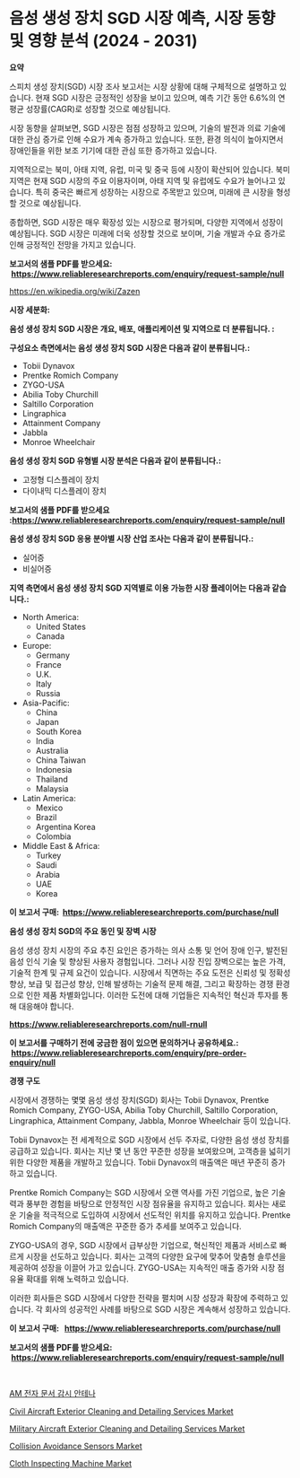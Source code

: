 <p><h1>음성 생성 장치 SGD 시장 예측, 시장 동향 및 영향 분석 (2024 - 2031)</h1></p><p><strong>요약</strong></p>
<p><p>스피치 생성 장치(SGD) 시장 조사 보고서는 시장 상황에 대해 구체적으로 설명하고 있습니다. 현재 SGD 시장은 긍정적인 성장을 보이고 있으며, 예측 기간 동안 6.6%의 연평균 성장률(CAGR)로 성장할 것으로 예상됩니다.</p><p>시장 동향을 살펴보면, SGD 시장은 점점 성장하고 있으며, 기술의 발전과 의료 기술에 대한 관심 증가로 인해 수요가 계속 증가하고 있습니다. 또한, 환경 의식이 높아지면서 장애인들을 위한 보조 기기에 대한 관심 또한 증가하고 있습니다.</p><p>지역적으로는 북미, 아태 지역, 유럽, 미국 및 중국 등에 시장이 확산되어 있습니다. 북미 지역은 현재 SGD 시장의 주요 이용자이며, 아태 지역 및 유럽에도 수요가 늘어나고 있습니다. 특히 중국은 빠르게 성장하는 시장으로 주목받고 있으며, 미래에 큰 시장을 형성할 것으로 예상됩니다.</p><p>종합하면, SGD 시장은 매우 확장성 있는 시장으로 평가되며, 다양한 지역에서 성장이 예상됩니다. SGD 시장은 미래에 더욱 성장할 것으로 보이며, 기술 개발과 수요 증가로 인해 긍정적인 전망을 가지고 있습니다.</p></p>
<p><strong>보고서의 샘플 PDF를 받으세요: &nbsp;<a href="https://www.reliableresearchreports.com/enquiry/request-sample/null">https://www.reliableresearchreports.com/enquiry/request-sample/null</a></strong></p>
<p><a href="https://en.wikipedia.org/wiki/Zazen">https://en.wikipedia.org/wiki/Zazen</a></p>
<p><strong>시장 세분화:</strong></p>
<p><strong> 음성 생성 장치 SGD 시장은 개요, 배포, 애플리케이션 및 지역으로 더 분류됩니다. :</strong></p>
<p><strong>구성요소 측면에서는 음성 생성 장치 SGD 시장은 다음과 같이 분류됩니다.:</strong></p>
<p><ul><li>Tobii Dynavox</li><li>Prentke Romich Company</li><li>ZYGO-USA</li><li>Abilia Toby Churchill</li><li>Saltillo Corporation</li><li>Lingraphica</li><li>Attainment Company</li><li>Jabbla</li><li>Monroe Wheelchair</li></ul></p>
<p><strong> 음성 생성 장치 SGD 유형별 시장 분석은 다음과 같이 분류됩니다.:</strong></p>
<p><ul><li>고정형 디스플레이 장치</li><li>다이내믹 디스플레이 장치</li></ul></p>
<p><strong>보고서의 샘플 PDF를 받으세요 :<a href="https://www.reliableresearchreports.com/enquiry/request-sample/null">https://www.reliableresearchreports.com/enquiry/request-sample/null</a></strong></p>
<p><strong> 음성 생성 장치 SGD 응용 분야별 시장 산업 조사는 다음과 같이 분류됩니다.:</strong></p>
<p><ul><li>실어증</li><li>비실어증</li></ul></p>
<p><strong>지역 측면에서 음성 생성 장치 SGD 지역별로 이용 가능한 시장 플레이어는 다음과 같습니다.:</strong></p>
<p><ul>
    <li>
        North America:
        <ul>
            <li>United States</li>
            <li>Canada</li>
        </ul>
    </li>
    <li>
        Europe:
        <ul>
            <li>Germany</li>
            <li>France</li>
            <li>U.K.</li>
            <li>Italy</li>
            <li>Russia</li>
        </ul>
    </li>
    <li>
        Asia-Pacific:
        <ul>
            <li>China</li>
            <li>Japan</li>
            <li>South Korea</li>
            <li>India</li>
            <li>Australia</li>
            <li>China Taiwan</li>
            <li>Indonesia</li>
            <li>Thailand</li>
            <li>Malaysia</li>
        </ul>
    </li>
    <li>
        Latin America:
        <ul>
            <li>Mexico</li>
            <li>Brazil</li>
            <li>Argentina Korea</li>
            <li>Colombia</li>
        </ul>
    </li>
    <li>
        Middle East & Africa:
        <ul>
            <li>Turkey</li>
            <li>Saudi</li>
            <li>Arabia</li>
            <li>UAE</li>
            <li>Korea</li>
        </ul>
    </li>
    </ul></p>
<p><strong>이 보고서 구매: &nbsp;<a href="https://www.reliableresearchreports.com/purchase/null">https://www.reliableresearchreports.com/purchase/null</a></strong></p>
<p><strong>음성 생성 장치 SGD의 주요 동인 및 장벽 시장</strong></p>
<p><p>음성 생성 장치 시장의 주요 추진 요인은 증가하는 의사 소통 및 언어 장애 인구, 발전된 음성 인식 기술 및 향상된 사용자 경험입니다. 그러나 시장 진입 장벽으로는 높은 가격, 기술적 한계 및 규제 요건이 있습니다. 시장에서 직면하는 주요 도전은 신뢰성 및 정확성 향상, 보급 및 접근성 향상, 인해 발생하는 기술적 문제 해결, 그리고 확장하는 경쟁 환경으로 인한 제품 차별화입니다. 이러한 도전에 대해 기업들은 지속적인 혁신과 투자를 통해 대응해야 합니다.</p></p>
<p><strong><a href="https://www.reliableresearchreports.com/null-rnull">https://www.reliableresearchreports.com/null-rnull</a></strong></p>
<p><strong>이 보고서를 구매하기 전에 궁금한 점이 있으면 문의하거나 공유하세요.: &nbsp;<a href="https://www.reliableresearchreports.com/enquiry/pre-order-enquiry/null">https://www.reliableresearchreports.com/enquiry/pre-order-enquiry/null</a></strong></p>
<p><strong>경쟁 구도</strong></p>
<p><p>시장에서 경쟁하는 몇몇 음성 생성 장치(SGD) 회사는 Tobii Dynavox, Prentke Romich Company, ZYGO-USA, Abilia Toby Churchill, Saltillo Corporation, Lingraphica, Attainment Company, Jabbla, Monroe Wheelchair 등이 있습니다.</p><p>Tobii Dynavox는 전 세계적으로 SGD 시장에서 선두 주자로, 다양한 음성 생성 장치를 공급하고 있습니다. 회사는 지난 몇 년 동안 꾸준한 성장을 보여왔으며, 고객층을 넓히기 위한 다양한 제품을 개발하고 있습니다. Tobii Dynavox의 매출액은 매년 꾸준히 증가하고 있습니다.</p><p>Prentke Romich Company는 SGD 시장에서 오랜 역사를 가진 기업으로, 높은 기술력과 풍부한 경험을 바탕으로 안정적인 시장 점유율을 유지하고 있습니다. 회사는 새로운 기술을 적극적으로 도입하여 시장에서 선도적인 위치를 유지하고 있습니다. Prentke Romich Company의 매출액은 꾸준한 증가 추세를 보여주고 있습니다.</p><p>ZYGO-USA의 경우, SGD 시장에서 급부상한 기업으로, 혁신적인 제품과 서비스로 빠르게 시장을 선도하고 있습니다. 회사는 고객의 다양한 요구에 맞추어 맞춤형 솔루션을 제공하여 성장을 이끌어 가고 있습니다. ZYGO-USA는 지속적인 매출 증가와 시장 점유율 확대를 위해 노력하고 있습니다.</p><p>이러한 회사들은 SGD 시장에서 다양한 전략을 펼치며 시장 성장과 확장에 주력하고 있습니다. 각 회사의 성공적인 사례를 바탕으로 SGD 시장은 계속해서 성장하고 있습니다.</p></p>
<p><strong>이 보고서 구매: &nbsp; <a href="https://www.reliableresearchreports.com/purchase/null">https://www.reliableresearchreports.com/purchase/null</a></strong></p>
<p><strong>보고서의 샘플 PDF를 받으세요: &nbsp;<a href="https://www.reliableresearchreports.com/enquiry/request-sample/null">https://www.reliableresearchreports.com/enquiry/request-sample/null</a></strong><strong></strong></p>
<p>&nbsp;</p>
<p><p><a href="https://github.com/LuckeyCorbin/Market-Research-Report-List-1/blob/main/3455818124316.md">AM 전자 문서 감시 안테나</a></p><p><a href="https://github.com/arionmp/Market-Research-Report-List-4/blob/main/civil-aircraft-exterior-cleaning-and-detailing-services-market.md">Civil Aircraft Exterior Cleaning and Detailing Services Market</a></p><p><a href="https://github.com/markusgodoy/Market-Research-Report-List-4/blob/main/military-aircraft-exterior-cleaning-and-detailing-services-market.md">Military Aircraft Exterior Cleaning and Detailing Services Market</a></p><p><a href="https://issuu.com/reportprime-2/docs/collision-avoidance-sensors-market-size-2030.pptx">Collision Avoidance Sensors Market</a></p><p><a href="https://www.linkedin.com/pulse/global-cloth-inspecting-machine-market-sector-types-applications-pqyie?trackingId=F%2BTgFB14I380SlPetl57ag%3D%3D">Cloth Inspecting Machine Market</a></p></p>